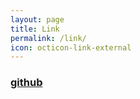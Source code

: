 ```yaml
---
layout: page
title: Link
permalink: /link/
icon: octicon-link-external
---
```


### [github](https://github.com/iyoungman/iyoungman.github.io)
